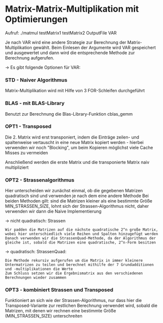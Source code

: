 # Matrix-Matrix-Multiplikation mit Optimierungen 

Aufruf: ./matmul testMatrix1 testMatrix2 OutputFile VAR

Je nach VAR wird eine andere Strategie zur Berechnung der Matrix-Multiplikation gewählt. 
Beim Einlesen der Argumente wird VAR gespeichert und ausgewertet und dann wird die entsprechende Methode zur Berechnung aufgerufen.

-> Es gibt folgende Optionen für VAR: 

### STD - Naiver Algorithmus
Matrix-Multiplikation wird mit Hilfe von 3 FOR-Schleifen durchgeführt


### BLAS - mit BLAS-Library
Benutzt zur Berechnung die Blas-Library-Funktion cblas_gemm


### OPT1 - Transposed
Die 2. Matrix wird erst transponiert, indem die Einträge zeilen- und spaltenweise vertauscht in eine neue Matrix kopiert werden - hierbei verwenden wir noch "Blocking", um beim Kopieren möglichst viele Cache Misses zu vermeiden

Anschließend werden die erste Matrix und die transponierte Matrix naiv multipliziert

### OPT2 - Strassenalgorithmus
Hier unterscheiden wir zunächst einmal, ob die gegebenen Matrizen quadratisch sind und verwenden je nach dem eine andere Methode
Bei beiden Methoden gilt: sind die Matrizen kleiner als eine bestimmte Größe MIN_STRASSEN_SIZE, lohnt sich der Strassen-Algorithmus nicht, daher verwenden wir dann die Naive Implementierung
 
 -> nicht quadratisch: Strassen

    Wir padden die Matrizen auf die nächste quadratische 2^n große Matrix, wobei hier unterschiedlich viele Reihen und Spalten hinzugefügt werden 
    Danach verwenden wir die StrassenQuad-Methode, da der Algorithmus der gleiche ist, sobald die Matrizen eine quadratische, 2^n-Form besitzen

 -> quadratisch: StrassenQuad:

    Die Methode rekursiv aufgerufen um die Matrix in immer kleinere Untermatrizen zu teilen und berechnet mithilfe der 7 Grundadditionen und -multiplikationen die Werte
    Zum Schluss setzen wir die Ergebnismatrix aus den verschiedenen Berechnungen wieder zusammen

### OPT3 - kombiniert Strassen und Transposed
Funktioniert an sich wie der Strassen-Algorithmus, nur dass hier die Transposed-Variante zur restlichen Berechnung verwendet wird, sobald die Matrizen, mit denen wir rechnen eine bestimmte Größe (MIN_STRASSEN_SIZE) unterschreiten

